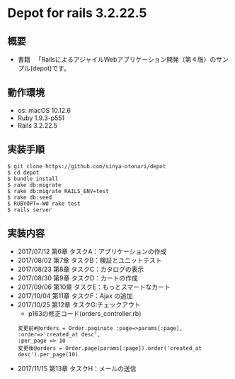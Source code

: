 # Depot for rails 3.2.22.5

## 概要

- 書籍 　「RailsによるアジャイルWebアプリケーション開発（第４版）のサンプル(depot)です。

## 動作環境

- os: macOS 10.12.6
- Ruby 1.9.3-p551
- Rails 3.2.22.5

## 実装手順

```
$ git clone https://github.com/sinya-otonari/depot
$ cd depot
$ bundle install
$ rake db:migrate
$ rake db:migrate RAILS_ENV=test
$ rake db:seed
$ RUBYOPT=-W0 rake test
$ rails server
```

## 実装内容

- 2017/07/12 第6章 タスクA：アプリケーションの作成
- 2017/08/02 第7章 タスクB：検証とユニットテスト
- 2017/08/23 第8章 タスクC：カタログの表示
- 2017/08/30 第9章 タスクD：カートの作成
- 2017/09/06 第10章 タスクE：もっとスマートなカート
- 2017/10/04 第11章 タスクF：Ajax の追加
- 2017/10/25 第12章 タスクG:チェックアウト
  - p163の修正コード(orders_controller.rb)
  ```
  変更前#@orders = Order.paginate :page=>params[:page], :order=>'created_at desc',
  :per_page => 10
  変更後@orders = Order.page(params[:page]).order('created_at desc').per_page(10)
  ```
- 2017/11/15 第13章 タスクH：メールの送信
